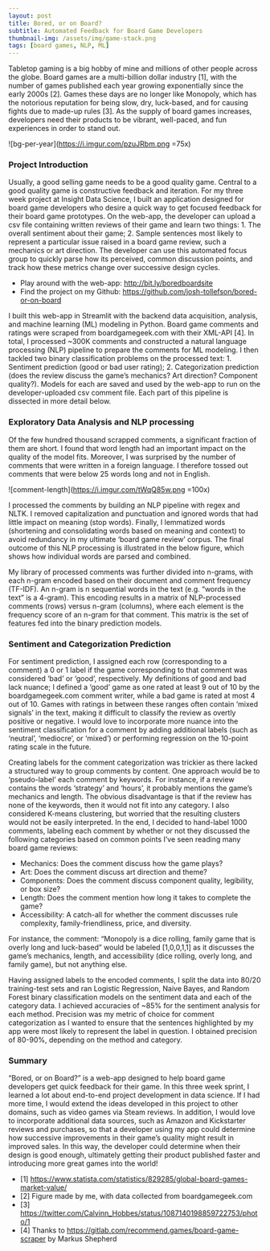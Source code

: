 ```yaml
---
layout: post
title: Bored, or on Board?
subtitle: Automated Feedback for Board Game Developers
thumbnail-img: /assets/img/game-stack.png
tags: [board games, NLP, ML]
---
```


Tabletop gaming is a big hobby of mine and millions of other people across the globe. Board games are a multi-billion dollar industry [1], with the number of games published each year growing exponentially since the early 2000s [2]. Games these days are no longer like Monopoly, which has the notorious reputation for being slow, dry, luck-based, and for causing fights due to made-up rules [3]. As the supply of board games increases, developers need their products to be vibrant, well-paced, and fun experiences in order to stand out.

![bg-per-year](https://i.imgur.com/pzuJRbm.png =75x)

### Project Introduction

Usually, a good selling game needs to be a good quality game. Central to a good quality game is constructive feedback and iteration. For my three week project at Insight Data Science, I built an application designed for board game developers who desire a quick way to get focused feedback for their board game prototypes. On the web-app, the developer can upload a csv file containing written reviews of their game and learn two things: 1. The overall sentiment about their game; 2. Sample sentences most likely to represent a particular issue raised in a board game review, such a mechanics or art direction. The developer can use this automated focus group to quickly parse how its perceived, common discussion points, and track how these metrics change over successive design cycles.

- Play around with the web-app: http://bit.ly/boredboardsite
- Find the project on my Github: https://github.com/josh-tollefson/bored-or-on-board

I built this web-app in Streamlit with the backend data acquisition, analysis, and machine learning (ML) modeling in Python. Board game comments and ratings were scraped from boardgamegeek.com with their XML-API [4]. In total, I processed ~300K comments and constructed a natural language processing (NLP) pipeline to prepare the comments for ML modeling. I then tackled two binary classification problems on the processed text: 1. Sentiment prediction (good or bad user rating); 2. Categorization prediction (does the review discuss the game’s mechanics? Art direction? Component quality?). Models for each are saved and used by the web-app to run on the developer-uploaded csv comment file. Each part of this pipeline is dissected in more detail below.

### Exploratory Data Analysis and NLP processing

Of the few hundred thousand scrapped comments, a significant fraction of them are short. I found that word length had an important impact on the quality of the model fits. Moreover, I was surprised by the number of comments that were written in a foreign language. I therefore tossed out comments that were below 25 words long and not in English.

![comment-length](https://i.imgur.com/tWqQ85w.png =100x)

I processed the comments by building an NLP pipeline with regex and NLTK. I removed capitalization and punctuation and ignored words that had little impact on meaning (stop words). Finally, I lemmatized words (shortening and consolidating words based on meaning and context) to avoid redundancy in my ultimate ‘board game review’ corpus. The final outcome of this NLP processing is illustrated in the below figure, which shows how individual words are parsed and combined. 

My library of processed comments was further divided into n-grams, with each n-gram encoded based on their document and comment frequency (TF-IDF). An n-gram is n sequential words in the text (e.g. “words in the text” is a 4-gram). This encoding results in a matrix of NLP-processed comments (rows) versus n-gram (columns), where each element is the frequency score of an n-gram for that comment. This matrix is the set of features fed into the binary prediction models. 

### Sentiment and Categorization Prediction

For sentiment prediction, I assigned each row (corresponding to a comment) a 0 or 1 label if the game corresponding to that comment was considered ‘bad’ or ‘good’, respectively. My definitions of good and bad lack nuance; I defined a ‘good’ game as one rated at least 9 out of 10 by the boardgamegeek.com comment writer, while a bad game is rated at most 4 out of 10. Games with ratings in between these ranges often contain ‘mixed signals’ in the text, making it difficult to classify the review as overtly positive or negative. I would love to incorporate more nuance into the sentiment classification for a comment by adding additional labels (such as ‘neutral’, ‘mediocre’, or ‘mixed’) or performing regression on the 10-point rating scale in the future.

Creating labels for the comment categorization was trickier as there lacked a structured way to group comments by content. One approach would be to ‘pseudo-label’ each comment by keywords. For instance, if a review contains the words ‘strategy’ and ‘hours’, it probably mentions the game’s mechanics and length. The obvious disadvantage is that if the review has none of the keywords, then it would not fit into any category. I also considered K-means clustering, but worried that the resulting clusters would not be easily interpreted. In the end, I decided to hand-label 1000 comments, labeling each comment by whether or not they discussed the following categories based on common points I’ve seen reading many board game reviews:

- Mechanics: Does the comment discuss how the game plays? 
- Art: Does the comment discuss art direction and theme?
- Components: Does the comment discuss component quality, legibility, or box size?
- Length: Does the comment mention how long it takes to complete the game?
- Accessibility: A catch-all for whether the comment discusses rule complexity, family-friendliness, price, and diversity.

For instance, the comment: “Monopoly is a dice rolling, family game that is overly long and luck-based” would be labeled [1,0,0,1,1] as it discusses the game’s mechanics, length, and accessibility (dice rolling, overly long, and family game), but not anything else. 

Having assigned labels to the encoded comments, I split the data into 80/20 training-test sets and ran Logistic Regression, Naive Bayes, and Random Forest binary classification models on the sentiment data and each of the category data. I achieved accuracies of ~85% for the sentiment analysis for each method. Precision was my metric of choice for comment categorization as I wanted to ensure that the sentences highlighted by my app were most likely to represent the label in question. I obtained precision of 80-90%, depending on the method and category. 

### Summary

“Bored, or on Board?” is a web-app designed to help board game developers get quick feedback for their game. In this three week sprint, I learned a lot about end-to-end project development in data science. If I had more time, I would extend the ideas developed in this project to other domains, such as video games via Steam reviews. In addition, I would love to incorporate additional data sources, such as Amazon and Kickstarter reviews and purchases, so that a developer using my app could determine how successive improvements in their game’s quality might result in improved sales. In this way, the developer could determine when their design is good enough, ultimately getting their product published faster and introducing more great games into the world!

- [1] https://www.statista.com/statistics/829285/global-board-games-market-value/
- [2] Figure made by me, with data collected from boardgamegeek.com
- [3] https://twitter.com/Calvinn_Hobbes/status/1087140198859722753/photo/1
- [4] Thanks to https://gitlab.com/recommend.games/board-game-scraper by Markus Shepherd